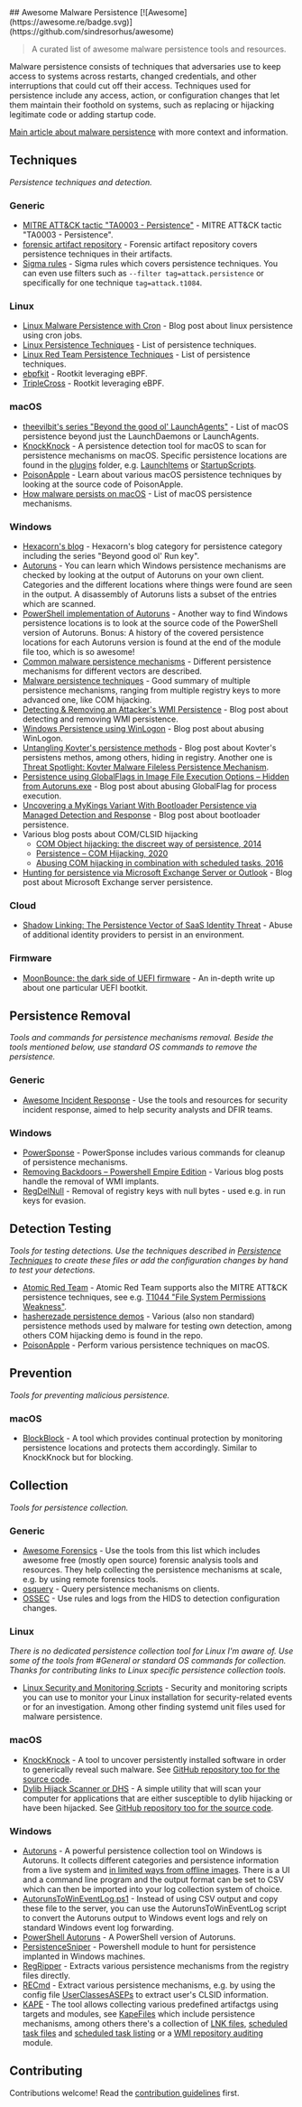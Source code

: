 <div class="github-widget" data-repo="Karneades/awesome-malware-persistence"></div>
## Awesome Malware Persistence [![Awesome](https://awesome.re/badge.svg)](https://github.com/sindresorhus/awesome)

> A curated list of awesome malware persistence tools and resources.

Malware persistence consists of techniques that adversaries use to keep access to systems across restarts, changed credentials, and other interruptions that could cut off their access. Techniques used for persistence include any access, action, or configuration changes that let them maintain their foothold on systems, such as replacing or hijacking legitimate code or adding startup code.

[Main article about malware persistence](https://github.com/Karneades/malware-persistence/blob/master/README.md) with more context and information.



## Techniques

_Persistence techniques and detection._

### Generic

* [MITRE ATT&CK tactic "TA0003 - Persistence"](https://attack.mitre.org/tactics/TA0003/) - MITRE ATT&CK tactic "TA0003 - Persistence".
* [forensic artifact repository](https://github.com/ForensicArtifacts/artifacts) - Forensic artifact repository covers persistence techniques in their artifacts.
* [Sigma rules](https://github.com/Neo23x0/sigma/tree/master/rules) - Sigma rules which covers persistence techniques. You can even use filters such as `--filter tag=attack.persistence` or specifically for one technique `tag=attack.t1084`.

### Linux

* [Linux Malware Persistence with Cron](https://www.sandflysecurity.com/blog/linux-malware-persistence-with-cron/) - Blog post about linux persistence using cron jobs.
* [Linux Persistence Techniques](https://research.splunk.com/stories/linux_persistence_techniques/) - List of persistence techniques.
* [Linux Red Team Persistence Techniques](https://www.linode.com/docs/guides/linux-red-team-persistence-techniques/) - List of persistence techniques.
* [ebpfkit](https://github.com/Gui774ume/ebpfkit) - Rootkit leveraging eBPF.
* [TripleCross](https://github.com/h3xduck/TripleCross) - Rootkit leveraging eBPF.

### macOS

* [theevilbit's series "Beyond the good ol' LaunchAgents"](https://theevilbit.github.io/tags/beyond/) - List of macOS persistence beyond just the LaunchDaemons or LaunchAgents.
* [KnockKnock](https://github.com/objective-see/KnockKnock/blob/main/Plugins) - A persistence detection tool for macOS to scan for persistence mechanisms on macOS. Specific persistence locations are found in the [plugins](https://github.com/objective-see/KnockKnock/tree/main/Plugins) folder, e.g. [LaunchItems](https://github.com/objective-see/KnockKnock/blob/main/Plugins/LaunchItems.m#L21) or [StartupScripts](https://github.com/objective-see/KnockKnock/blob/main/Plugins/StartupScripts.m#L22).
* [PoisonApple](https://github.com/CyborgSecurity/PoisonApple/blob/master/poisonapple/techniques.py) - Learn about various macOS persistence techniques by looking at the source code of PoisonApple.
* [How malware persists on macOS](https://www.sentinelone.com/blog/how-malware-persists-on-macos/) - List of macOS persistence mechanisms.

### Windows

* [Hexacorn's blog](http://www.hexacorn.com/blog/category/autostart-persistence/) - Hexacorn's blog category for persistence category including the series "Beyond good ol' Run key".
* [Autoruns](https://docs.microsoft.com/en-us/sysinternals/downloads/autoruns) - You can learn which Windows persistence mechanisms are checked by looking at the output of Autoruns on your own client. Categories and the different locations where things were found are seen in the output. A disassembly of Autoruns lists a subset of the entries which are scanned.
* [PowerShell implementation of Autoruns](https://github.com/p0w3rsh3ll/AutoRuns/blob/master/AutoRuns.psm1) - Another way to find Windows persistence locations is to look at the source code of the PowerShell version of Autoruns. Bonus: A history of the covered persistence locations for each Autoruns version is found at the end of the module file too, which is so awesome!
* [Common malware persistence mechanisms](https://resources.infosecinstitute.com/common-malware-persistence-mechanisms/) - Different persistence mechanisms for different vectors are described.
* [Malware persistence techniques](https://www.andreafortuna.org/2017/07/06/malware-persistence-techniques/) - Good summary of multiple persistence mechanisms, ranging from multiple registry keys to more advanced one, like COM hijacking.
* [Detecting & Removing an Attacker's WMI Persistence](https://medium.com/threatpunter/detecting-removing-wmi-persistence-60ccbb7dff96) - Blog post about detecting and removing WMI persistence.
* [Windows Persistence using WinLogon](https://www.hackingarticles.in/windows-persistence-using-winlogon/) - Blog post about abusing WinLogon.
* [Untangling Kovter's persistence methods](https://blog.malwarebytes.com/threat-analysis/2016/07/untangling-kovter/) - Blog post about Kovter's persistens methos, among others, hiding in registry. Another one is [Threat Spotlight: Kovter Malware Fileless Persistence Mechanism](https://threatvector.cylance.com/en_us/home/threat-spotlight-kovter-malware-fileless-persistence-mechanism.html).
* [Persistence using GlobalFlags in Image File Execution Options – Hidden from Autoruns.exe](https://oddvar.moe/2018/04/10/persistence-using-globalflags-in-image-file-execution-options-hidden-from-autoruns-exe/) - Blog post about abusing GlobalFlag for process execution.
* [Uncovering a MyKings Variant With Bootloader Persistence via Managed Detection and Response](https://blog.trendmicro.com/trendlabs-security-intelligence/uncovering-a-mykings-variant-with-bootloader-persistence-via-managed-detection-and-response/) - Blog post about bootloader persistence.
* Various blog posts about COM/CLSID hijacking
  * [COM Object hijacking: the discreet way of persistence, 2014](https://www.gdatasoftware.com/blog/2014/10/23941-com-object-hijacking-the-discreet-way-of-persistence)
  * [Persistence – COM Hijacking, 2020](https://pentestlab.blog/2020/05/20/persistence-com-hijacking/)
  * [Abusing COM hijacking in combination with scheduled tasks, 2016](https://enigma0x3.net/2016/05/25/userland-persistence-with-scheduled-tasks-and-com-handler-hijacking/)
* [Hunting for persistence via Microsoft Exchange Server or Outlook](https://speakerdeck.com/heirhabarov/hunting-for-persistence-via-microsoft-exchange-server-or-outlook) - Blog post about Microsoft Exchange server persistence.

### Cloud

* [Shadow Linking: The Persistence Vector of SaaS Identity Threat](https://www.obsidiansecurity.com/blog/shadow-linking-the-persistence-vector-of-saas-identity-threat/) - Abuse of additional identity providers to persist in an environment.

### Firmware

* [MoonBounce: the dark side of UEFI firmware](https://securelist.com/moonbounce-the-dark-side-of-uefi-firmware/105468) - An in-depth write up about one particular UEFI bootkit.

## Persistence Removal

_Tools and commands for persistence mechanisms removal. Beside the tools mentioned below, use standard OS commands to remove the persistence._

### Generic
* [Awesome Incident Response](https://github.com/meirwah/awesome-incident-response) - Use the tools and resources for security incident response, aimed to help security analysts and DFIR teams.

### Windows
* [PowerSponse](https://github.com/swisscom/PowerSponse) - PowerSponse includes various commands for cleanup of persistence mechanisms.
* [Removing Backdoors – Powershell Empire Edition](https://www.n00py.io/2017/01/removing-backdoors-powershell-empire-edition/) - Various blog posts handle the removal of WMI implants.
* [RegDelNull](https://docs.microsoft.com/en-us/sysinternals/downloads/regdelnull) - Removal of registry keys with null bytes - used e.g. in run keys for evasion.

## Detection Testing

_Tools for testing detections. Use the techniques described in [Persistence Techniques](#persistence-techniques) to create these files or add the configuration changes by hand to test your detections._

* [Atomic Red Team](https://github.com/redcanaryco/atomic-red-team) - Atomic Red Team supports also the MITRE ATT&CK persistence techniques, see e.g. [T1044 "File System Permissions Weakness"](https://github.com/redcanaryco/atomic-red-team/blob/master/atomics/T1044/T1044.yaml).
* [hasherezade persistence demos](https://github.com/hasherezade/persistence_demos) - Various (also non standard) persistence methods used by malware for testing own detection, among others COM hijacking demo is found in the repo.
* [PoisonApple](https://github.com/CyborgSecurity/PoisonApple) - Perform various persistence techniques on macOS.

## Prevention

_Tools for preventing malicious persistence._

### macOS

* [BlockBlock](https://github.com/objective-see/BlockBlock) - A tool which provides continual protection by monitoring persistence locations and protects them accordingly. Similar to KnockKnock but for blocking.

## Collection

_Tools for persistence collection._

### Generic

* [Awesome Forensics](https://github.com/Cugu/awesome-forensics) - Use the tools from this list which includes awesome free (mostly open source) forensic analysis tools and resources. They help collecting the persistence mechanisms at scale, e.g. by using remote forensics tools.
* [osquery](https://osquery.readthedocs.io) - Query persistence mechanisms on clients.
* [OSSEC](https://github.com/ossec/ossec-hids) - Use rules and logs from the HIDS to detection configuration changes.

### Linux

_There is no dedicated persistence collection tool for Linux I'm aware of. Use some of the tools from #General or standard OS commands for collection. Thanks for contributing links to Linux specific persistence collection tools._

* [Linux Security and Monitoring Scripts](https://github.com/sqall01/LSMS) - Security and monitoring scripts you can use to monitor your Linux installation for security-related events or for an investigation. Among other finding systemd unit files used for malware persistence.

### macOS

* [KnockKnock](https://www.objective-see.com/products/knockknock.html) - A tool to uncover persistently installed software in order to generically reveal such malware. See [GitHub repository too for the source code](https://github.com/objective-see/KnockKnock).
* [Dylib Hijack Scanner or DHS](https://www.objective-see.com/products/dhs.html) - A simple utility that will scan your computer for applications that are either susceptible to dylib hijacking or have been hijacked. See [GitHub repository too for the source code](https://github.com/objective-see/DylibHijackScanner).

### Windows

* [Autoruns](http://technet.microsoft.com/en-us/sysinternals/bb963902) - A powerful persistence collection tool on Windows is Autoruns. It collects different categories and persistence information from a live system and [in
  limited ways from offline images](https://www.sans.org/blog/offline-autoruns-revisited-auditing-malware-persistence/). There is a UI and a command line program and the output format can be set to CSV which can then be imported into your log collection system of choice.
* [AutorunsToWinEventLog.ps1](https://github.com/palantir/windows-event-forwarding/blob/master/AutorunsToWinEventLog/AutorunsToWinEventLog.ps1) - Instead of using CSV output and copy these file to the server, you can use the AutorunsToWinEventLog script to convert the Autoruns output to Windows event logs and rely on standard Windows event log forwarding.
* [PowerShell Autoruns](https://github.com/p0w3rsh3ll/AutoRuns) - A PowerShell version of Autoruns.
* [PersistenceSniper](https://github.com/last-byte/PersistenceSniper) - Powershell module to hunt for persistence implanted in Windows machines.
* [RegRipper](https://github.com/keydet89/RegRipper2.8) - Extracts various persistence mechanisms from the registry files directly.
* [RECmd](https://github.com/EricZimmerman/RECmd) - Extract various persistence mechanisms, e.g. by using the config file [UserClassesASEPs](https://github.com/EricZimmerman/RECmd/blob/master/BatchExamples/UserClassesASEPs.reb) to extract user's CLSID information.
* [KAPE](https://www.kroll.com/en/insights/publications/cyber/kroll-artifact-parser-extractor-kape) - The tool allows collecting various predefined artifactgs using targets and modules, see [KapeFiles](https://github.com/EricZimmerman/KapeFiles) which include persistence mechanisms, among others there's a collection of [LNK files](https://github.com/EricZimmerman/KapeFiles/blob/master/Targets/Windows/LNKFilesAndJumpLists.tkape), [scheduled task files](https://github.com/EricZimmerman/KapeFiles/blob/master/Targets/Windows/ScheduledTasks.tkape) and [scheduled task listing](https://github.com/EricZimmerman/KapeFiles/blob/master/Modules/LiveResponse/schtasks.mkape) or a [WMI repository auditing](https://github.com/EricZimmerman/KapeFiles/blob/master/Modules/LiveResponse/WMI-Repository-Auditing.mkape) module.

## Contributing

Contributions welcome! Read the [contribution guidelines](https://github.com/Karneades/awesome-malware-persistence/blob/master/CONTRIBUTING.md) first.